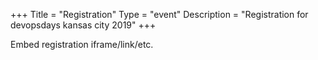 +++
Title = "Registration"
Type = "event"
Description = "Registration for devopsdays kansas city 2019"
+++

<div style="width:100%; text-align:left;">

Embed registration iframe/link/etc.
</div></div>
</div>
